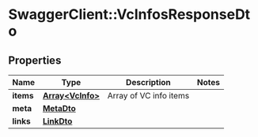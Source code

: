 # SwaggerClient::VcInfosResponseDto

## Properties
Name | Type | Description | Notes
------------ | ------------- | ------------- | -------------
**items** | [**Array&lt;VcInfo&gt;**](VcInfo.md) | Array of VC info items | 
**meta** | [**MetaDto**](MetaDto.md) |  | 
**links** | [**LinkDto**](LinkDto.md) |  | 

